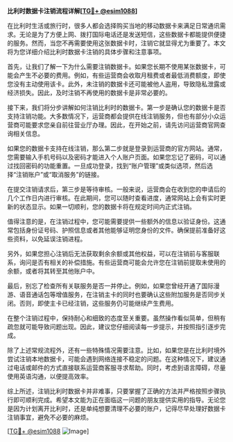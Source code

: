 **比利时数据卡注销流程详解[[TG💪+ @esim1088](https://t.me/s/esim1088)]**

在比利时生活或旅行时，很多人都会选择购买当地的移动数据卡来满足日常通讯需求。无论是为了方便上网、拨打国际电话还是发送短信，这些数据卡都能提供便捷的服务。然而，当您不再需要使用这张数据卡时，注销它就显得尤为重要了。本文将为您详细介绍比利时数据卡注销的具体步骤和注意事项。

首先，让我们了解一下为什么需要注销数据卡。如果您长期不使用某张数据卡，可能会产生不必要的费用。例如，有些运营商会收取月租费或者最低消费额度，即使您没有主动使用该卡。此外，未注销的数据卡还可能被他人盗用，导致隐私泄露或经济损失。因此，及时注销不再使用的数据卡是非常必要的。

接下来，我们将分步讲解如何注销比利时的数据卡。第一步是确认您的数据卡是否支持注销功能。大多数情况下，运营商都会提供在线注销服务，但也有部分小众运营商可能要求您亲自前往营业厅办理。因此，在开始之前，请先访问运营商官网查询相关信息。

如果您的数据卡支持在线注销，那么第二步就是登录到运营商的官方网站。通常，您需要输入手机号码以及密码才能进入个人账户页面。如果您忘记了密码，可以通过找回密码的功能重置。一旦成功登录，找到“账户管理”或类似选项，然后选择“注销账户”或“取消服务”的链接。

在提交注销请求后，第三步是等待审核。一般来说，运营商会在收到您的申请后的几个工作日内进行审核。在此期间，您可以随时查看进度，通常网站上会有实时更新的状态显示。如果一切顺利，您的数据卡将在规定时间内正式注销。

值得注意的是，在注销过程中，您可能需要提供一些额外的信息以验证身份。这通常包括身份证号码、护照信息或者其他能够证明您身份的文件。确保提前准备好这些资料，以免延误注销进程。

另外，如果您担心注销后无法获取剩余余额或其他权益，可以在注销前与客服联系，询问是否有相关的补偿措施。有些运营商可能会允许您在注销前提取未使用的余额，或者将其转至其他账户中。

最后，别忘了检查所有关联服务是否一并停止。例如，如果您曾经开通了国际漫游、语音通话包等增值服务，在注销主卡的同时也要确认这些附加服务是否同步关闭。否则，即使主卡已经注销，这些服务仍可能继续产生费用。

在整个注销过程中，保持耐心和细致的态度至关重要。虽然操作看似简单，但稍有疏忽就可能导致问题出现。因此，建议您仔细阅读每一步提示，并按照指引逐步完成。

除了上述常规流程外，还有一些特殊情况需要注意。比如，如果您是在比利时境外尝试注销本地数据卡，可能会遇到网络连接不稳定的问题。在这种情况下，建议通过电话或邮件的方式直接联系运营商客服寻求帮助。同时，考虑到语言障碍，尽量使用英语沟通，以便提高效率。

综上所述，注销比利时数据卡并非难事，只要掌握了正确的方法并严格按照步骤执行即可顺利完成。希望本文能为正在面临这一问题的朋友提供实用的指导。无论您是因为计划离开比利时，还是单纯想要清理不必要的账户，记得尽早处理好数据卡注销事宜，避免不必要的麻烦。

[[TG💪+ @esim1088](https://t.me/s/esim1088) ![Image](https://i.postimg.cc/4NQfJmqS/Snipaste-2025-05-13-00-14-12.png)]